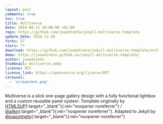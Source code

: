 ```yaml
---
layout: post
comments: true
toc: true
title: Multiverse
date: 2019-08-11 20:00:00 +01:00
repo: https://github.com/joaomlneto/jekyll-multiverse-template
update_date: 2024-12-20
forks: 57
stars: 77
download: https://github.com/joaomlneto/jekyll-multiverse-template/archive/master.zip
demo: https://joaomlneto.github.io/jekyll-multiverse-template/
author: joaomlneto
thumbnail: multiverse.webp
license: MIT
license_link: https://opensource.org/license/MIT
carousel:
  - 'screenshot.png' 
---
```


Multiverse is a slick one-page gallery design with a fully functional lightbox and a custom reusable panel system.
Template originally by [HTML5UP](https://html5up.net){:target="_blank"}{:rel="noopener noreferrer"} / [@ajlkn](https://github.com/ajlkn){:target="_blank"}{:rel="noopener noreferrer"}. Adapted to Jekyll by [@joaomlneto](https://joao.neto.pt){:target="_blank"}{:rel="noopener noreferrer"}

